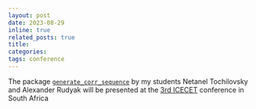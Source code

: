 ```yaml
---
layout: post
date: 2023-08-29
inline: true
related_posts: true
title: 
categories: 
tags: conference
---
```

The package [`generate_corr_sequence`](https://github.com/bykhov/generate_corr_sequence) by my students Netanel Tochilovsky and Alexander Rudyak will be presented at the  [3rd ICECET](http://www.icecet.com/) conference in South Africa